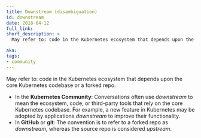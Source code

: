 ```yaml
---
title: Downstream (disambiguation)
id: downstream
date: 2018-04-12
full_link:
short_description: >
  May refer to: code in the Kubernetes ecosystem that depends upon the core Kubernetes codebase or a forked repo.

aka:
tags:
- community
---
```

 May refer to: code in the Kubernetes ecosystem that depends upon the core Kubernetes codebase or a forked repo.

<!--more-->

* In the **Kubernetes Community**: Conversations often use *downstream* to mean the ecosystem, code, or third-party tools that rely on the core Kubernetes codebase. For example, a new feature in Kubernetes may be adopted by applications *downstream* to improve their functionality.
* In **GitHub** or **git**: The convention is to refer to a forked repo as *downstream*, whereas the source repo is considered *upstream*.